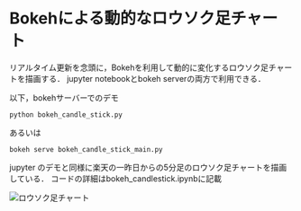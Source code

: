 # Bokehによる動的なロウソク足チャート

リアルタイム更新を念頭に，Bokehを利用して動的に変化するロウソク足チャートを描画する．
jupyter notebookとbokeh serverの両方で利用できる．

以下，bokehサーバーでのデモ
```
python bokeh_candle_stick.py
```
あるいは
```
bokeh serve bokeh_candle_stick_main.py
```
jupyter のデモと同様に楽天の一昨日からの5分足のロウソク足チャートを描画している．
コードの詳細はbokeh_candlestick.ipynbに記載

<img src="https://www.dropbox.com/s/oh8rjwc21r1i6md/candle_stick.gif?raw=1" alt="ロウソク足チャート" title="ロウソク足チャート">
